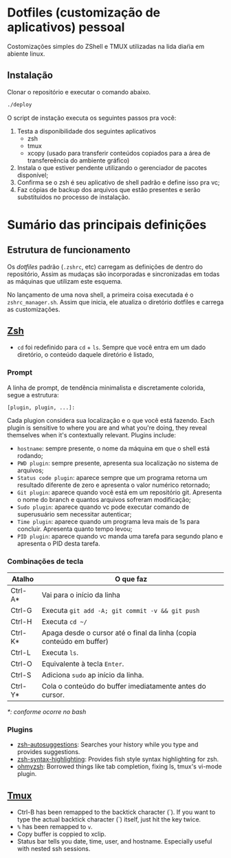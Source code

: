 # Dotfiles (customização de aplicativos) pessoal

Costomizações simples do ZShell e TMUX utilizadas na lida diaŕia em abiente linux.

## Instalação

Clonar o repositório e executar o comando abaixo.
```bash
./deploy
```

O script de instação executa os seguintes passos pra você:

1. Testa a disponibilidade dos seguintes aplicativos
   - zsh
   - tmux
   - xcopy (usado para transferir conteúdos copiados para a área de transfereência do ambiente gráfico)
2. Instala o que estiver pendente utilizando o gerenciador de pacotes disponível;
3. Confirma se o zsh é seu aplicativo de shell padrão e define isso pra vc;
4. Faz cópias de backup dos arquivos que estão presentes e serão substituídos no processo de instalação.

# Sumário das principais definições

## Estrutura de funcionamento

Os _dotfiles_ padrão (`.zshrc`, etc) carregam as definições de dentro do repositório, Assim as mudaças são incorporadas e sincronizadas em todas as máquinas que utilizam este esquema.

No lançamento de uma nova shell, a primeira coisa executada é o `zshrc_manager.sh`. Assim que inicia, ele atualiza o diretório dotfiles e carrega as customizações.

## [Zsh](https://en.wikipedia.org/wiki/Z_shell)

* `cd` foi redefinido para `cd` + `ls`. Sempre que você entra em um dado diretório, o conteúdo daquele diretório é listado,

### Prompt 

A linha de prompt, de tendência minimalista e discretamente colorida, segue a estrutura:

```
[plugin, plugin, ...]: 
```

Cada plugion considera sua localização e o que você está fazendo. 
Each plugin is sensitive to where you are and what you're doing, they reveal themselves when it's contextually relevant. Plugins include:

* `hostname`: sempre presente, o nome da máquina em que o shell está rodando;
* `PWD plugin`: sempre presente, apresenta sua localização no sistema de arquivos;
* `Status code plugin`: aparece sempre que um programa retorna um resultado diferente de zero e apresenta o valor numérico retornado;
* `Git plugin`: aparece quando você está em um repositório git. Apresenta o nome do branch e quantos arquivos sofreram modificação;
* `Sudo plugin`: aparece quando vc pode executar comando de superusuário sem necessitar autenticar;
* `Time plugin`: aparece quando um programa leva mais de 1s para concluir. Apresenta quanto tempo levou;
* `PID plugin`: aparece quando vc manda uma tarefa para segundo plano e apresenta o PID desta tarefa.

### Combinações de tecla
| Atalho     | O que faz |
|------------|-----------|
| Ctrl-A*    | Vai para o início da linha |
| Ctrl-G     | Executa ``git add -A; git commit -v && git push`` |
| Ctrl-H     | Executa ``cd ~/`` |
| Ctrl-K*    | Apaga desde o cursor até o final da linha (copia conteúdo em buffer) |
| Ctrl-L     | Executa ``ls``. |
| Ctrl-O     | Equivalente à tecla ``Enter``. |
| Ctrl-S     | Adiciona ``sudo`` ap início da linha. |
| Ctrl-Y*    | Cola o conteúdo do buffer imediatamente antes do cursor. |
_*: conforme ocorre no bash_

### Plugins

* [zsh-autosuggestions](https://github.com/zsh-users/zsh-autosuggestions): Searches your history while you type and provides suggestions.
* [zsh-syntax-highlighting](https://github.com/zsh-users/zsh-syntax-highlighting/tree/ad522a091429ba180c930f84b2a023b40de4dbcc): Provides fish style syntax highlighting for zsh.
* [ohmyzsh](https://github.com/robbyrussell/oh-my-zsh/tree/291e96dcd034750fbe7473482508c08833b168e3): Borrowed things like tab completion, fixing ls, tmux's vi-mode plugin.

## [Tmux](https://en.wikipedia.org/wiki/Tmux)

* Ctrl-B has been remapped to the backtick character (&#96;). If you want to type the actual backtick character (&#96;) itself, just hit the key twice.
* `%` has been remapped to `v`.
* Copy buffer is coppied to xclip.
* Status bar tells you date, time, user, and hostname. Especially useful with nested ssh sessions. 
